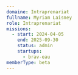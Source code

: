```yaml
---
domaine: Intraprenariat
fullname: Myriam Laisney
role: Intraprenariat
missions:
  - start: 2024-04-05
    end: 2025-09-30
    status: admin
    startups:
      - brav-eau
memberType: beta
---
```

